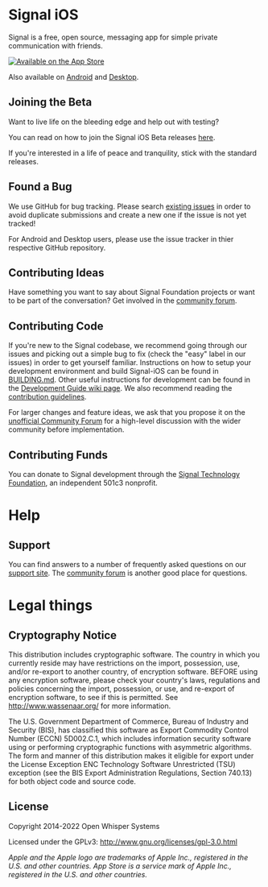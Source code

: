 # Signal iOS

Signal is a free, open source, messaging app for simple private communication with friends.

[![Available on the App Store](https://developer.apple.com/assets/elements/badges/download-on-the-app-store.svg)](https://apps.apple.com/app/id874139669)

Also available on [Android](https://github.com/signalapp/signal-android) and [Desktop](https://github.com/signalapp/signal-desktop).

## Joining the Beta
Want to live life on the bleeding edge and help out with testing?

You can read on how to join the Signal iOS Beta releases [here](https://support.signal.org/hc/articles/360007318471-Signal-Beta).
 
If you're interested in a life of peace and tranquility, stick with the standard releases.

## Found a Bug

We use GitHub for bug tracking. Please search [existing issues](https://github.com/signalapp/signal-ios/issues) in order to avoid duplicate submissions and create a new one if the issue is not yet tracked! 

For Android and Desktop users, please use the issue tracker in thier respective GitHub repository.

## Contributing Ideas

Have something you want to say about Signal Foundation projects or want to be part of the conversation? Get involved in the [community forum](https://community.signalusers.org).


## Contributing Code

If you're new to the Signal codebase, we recommend going through our issues and picking out a simple bug to fix (check the "easy" label in our issues) in order to get yourself familiar. Instructions on how to setup your development environment and build Signal-iOS can be found in [BUILDING.md](https://github.com/signalapp/Signal-iOS/blob/main/BUILDING.md). Other useful instructions for development can be found in the [Development Guide wiki page](https://github.com/signalapp/Signal-iOS/wiki/Development-Guide). We also recommend reading the [contribution guidelines](https://github.com/signalapp/Signal-iOS/blob/main/CONTRIBUTING.md).

For larger changes and feature ideas, we ask that you propose it on the [unofficial Community Forum](https://community.signalusers.org) for a high-level discussion with the wider community before implementation.

## Contributing Funds

You can donate to Signal development through the [Signal Technology Foundation](https://signal.org/donate), an independent 501c3 nonprofit.

# Help
## Support
You can find answers to a number of frequently asked questions on our [support site](https://support.signal.org/).
The [community forum](https://community.signalusers.org/) is another good place for questions.


# Legal things
## Cryptography Notice

This distribution includes cryptographic software. The country in which you currently reside may have restrictions on the import, possession, use, and/or re-export to another country, of encryption software.
BEFORE using any encryption software, please check your country's laws, regulations and policies concerning the import, possession, or use, and re-export of encryption software, to see if this is permitted.
See <http://www.wassenaar.org/> for more information.

The U.S. Government Department of Commerce, Bureau of Industry and Security (BIS), has classified this software as Export Commodity Control Number (ECCN) 5D002.C.1, which includes information security software using or performing cryptographic functions with asymmetric algorithms.
The form and manner of this distribution makes it eligible for export under the License Exception ENC Technology Software Unrestricted (TSU) exception (see the BIS Export Administration Regulations, Section 740.13) for both object code and source code.

## License

Copyright 2014-2022 Open Whisper Systems

Licensed under the GPLv3: http://www.gnu.org/licenses/gpl-3.0.html

_Apple and the Apple logo are trademarks of Apple Inc., registered in the U.S. and other countries. App Store is a service mark of Apple Inc., registered in the U.S. and other countries._
